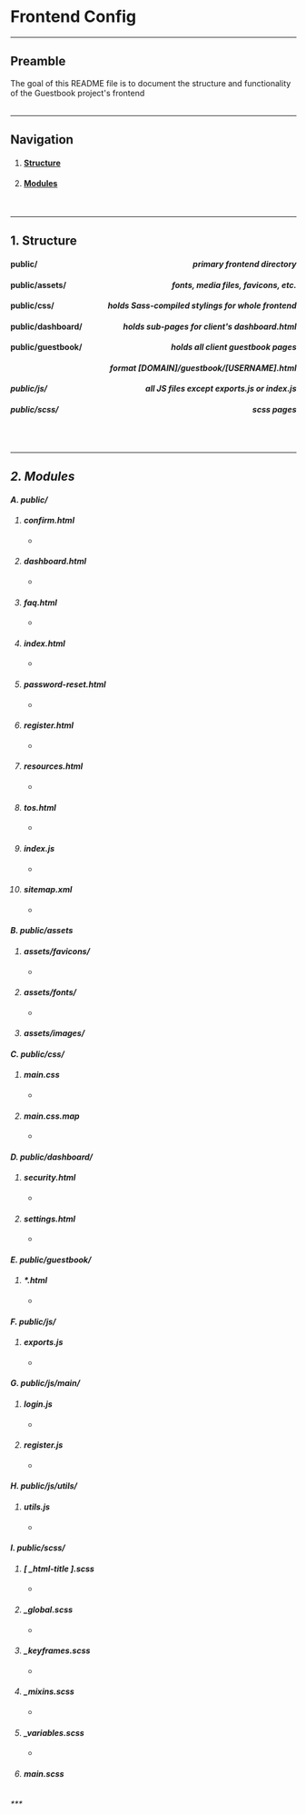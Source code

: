# Frontend Config

***

## Preamble

The goal of this README file is to document the structure and functionality of the Guestbook project's frontend
<br>
<br>

***

## Navigation


1. #### [Structure](#1-Structure)
2. #### [Modules](#2-Modules)
<br>

***


## 1. Structure

#### public/ <div style="float: right;"><i>primary frontend directory</i></div>
#### public/assets/ <div style="float: right;"><i>fonts, media files, favicons, etc.</i></div>
#### public/css/ <div style="float: right;"><i>holds Sass-compiled stylings for whole frontend</i></div>
#### public/dashboard/ <div style="float: right;"><i>holds sub-pages for client's dashboard.html</i></div>
#### public/guestbook/ <div style="float: right;"><i>holds all client guestbook pages</div>
#### <div style="float: right;"><i>format [DOMAIN]/guestbook/[USERNAME].html</i></div>
<br>

#### public/js/ <div style="float: right;"><i>all JS files except exports.js or index.js</i></div>
#### public/scss/ <div style="float: right;"><i>scss pages</i></div>
<br>
<br>

***

## 2. Modules

#### A. public/
1. #### confirm.html
    * 
2. #### dashboard.html
    * 
3. #### faq.html
    * 
4. #### index.html
    * 
5. #### password-reset.html
    * 
6. #### register.html
    * 
7. #### resources.html
    * 
8. #### tos.html
    * 
9. #### index.js
    * 
10. #### sitemap.xml
    * 

#### B. public/assets
1. #### assets/favicons/
    * 
2. #### assets/fonts/
    * 
3. #### assets/images/

#### C. public/css/
1. #### main.css
    * 
2. #### main.css.map
    * 

#### D. public/dashboard/
1. #### security.html
    * 
2. #### settings.html
    * 

#### E. public/guestbook/
1. #### *.html
    * 

#### F. public/js/
1. #### exports.js
    * 

#### G. public/js/main/
1. #### login.js
    * 
2. #### register.js
    * 

#### H. public/js/utils/
1. #### utils.js
    * 

#### I. public/scss/
1. #### [ _html-title ].scss
    * 
2. #### _global.scss
    *
3. #### _keyframes.scss
    * 
4. #### _mixins.scss
    *
5. #### _variables.scss
    * 
6. #### main.scss
    

<br>
***